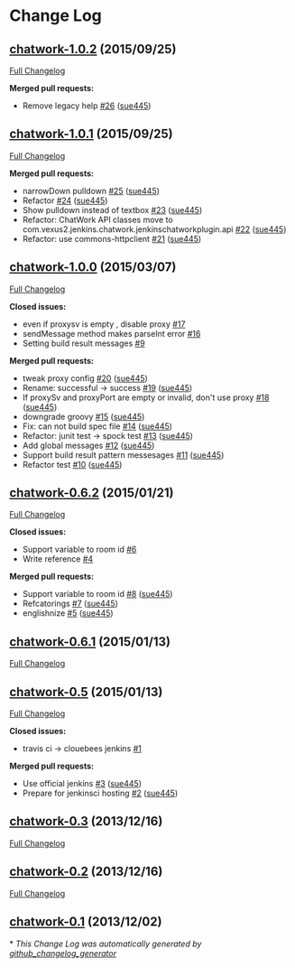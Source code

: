 # Change Log

## [chatwork-1.0.2](https://github.com/jenkinsci/chatwork-plugin/tree/chatwork-1.0.2) (2015/09/25)
[Full Changelog](https://github.com/jenkinsci/chatwork-plugin/compare/chatwork-1.0.1...chatwork-1.0.2)

**Merged pull requests:**

- Remove legacy help [\#26](https://github.com/jenkinsci/chatwork-plugin/pull/26) ([sue445](https://github.com/sue445))

## [chatwork-1.0.1](https://github.com/jenkinsci/chatwork-plugin/tree/chatwork-1.0.1) (2015/09/25)
[Full Changelog](https://github.com/jenkinsci/chatwork-plugin/compare/chatwork-1.0.0...chatwork-1.0.1)

**Merged pull requests:**

- narrowDown pulldown [\#25](https://github.com/jenkinsci/chatwork-plugin/pull/25) ([sue445](https://github.com/sue445))
- Refactor [\#24](https://github.com/jenkinsci/chatwork-plugin/pull/24) ([sue445](https://github.com/sue445))
- Show pulldown instead of textbox [\#23](https://github.com/jenkinsci/chatwork-plugin/pull/23) ([sue445](https://github.com/sue445))
- Refactor: ChatWork API classes move to com.vexus2.jenkins.chatwork.jenkinschatworkplugin.api [\#22](https://github.com/jenkinsci/chatwork-plugin/pull/22) ([sue445](https://github.com/sue445))
- Refactor: use commons-httpclient [\#21](https://github.com/jenkinsci/chatwork-plugin/pull/21) ([sue445](https://github.com/sue445))

## [chatwork-1.0.0](https://github.com/jenkinsci/chatwork-plugin/tree/chatwork-1.0.0) (2015/03/07)
[Full Changelog](https://github.com/jenkinsci/chatwork-plugin/compare/chatwork-0.6.2...chatwork-1.0.0)

**Closed issues:**

- even if proxysv is empty , disable proxy [\#17](https://github.com/jenkinsci/chatwork-plugin/issues/17)
- sendMessage method makes parseInt error [\#16](https://github.com/jenkinsci/chatwork-plugin/issues/16)
- Setting build result messages [\#9](https://github.com/jenkinsci/chatwork-plugin/issues/9)

**Merged pull requests:**

- tweak proxy config [\#20](https://github.com/jenkinsci/chatwork-plugin/pull/20) ([sue445](https://github.com/sue445))
- Rename: successful -\> success [\#19](https://github.com/jenkinsci/chatwork-plugin/pull/19) ([sue445](https://github.com/sue445))
- If proxySv and proxyPort are empty or invalid, don't use proxy [\#18](https://github.com/jenkinsci/chatwork-plugin/pull/18) ([sue445](https://github.com/sue445))
- downgrade groovy [\#15](https://github.com/jenkinsci/chatwork-plugin/pull/15) ([sue445](https://github.com/sue445))
- Fix: can not build spec file [\#14](https://github.com/jenkinsci/chatwork-plugin/pull/14) ([sue445](https://github.com/sue445))
- Refactor: junit test -\> spock test [\#13](https://github.com/jenkinsci/chatwork-plugin/pull/13) ([sue445](https://github.com/sue445))
- Add global messages [\#12](https://github.com/jenkinsci/chatwork-plugin/pull/12) ([sue445](https://github.com/sue445))
-  Support build result pattern messesages [\#11](https://github.com/jenkinsci/chatwork-plugin/pull/11) ([sue445](https://github.com/sue445))
- Refactor test [\#10](https://github.com/jenkinsci/chatwork-plugin/pull/10) ([sue445](https://github.com/sue445))

## [chatwork-0.6.2](https://github.com/jenkinsci/chatwork-plugin/tree/chatwork-0.6.2) (2015/01/21)
[Full Changelog](https://github.com/jenkinsci/chatwork-plugin/compare/chatwork-0.6.1...chatwork-0.6.2)

**Closed issues:**

- Support variable to room id [\#6](https://github.com/jenkinsci/chatwork-plugin/issues/6)
- Write reference [\#4](https://github.com/jenkinsci/chatwork-plugin/issues/4)

**Merged pull requests:**

- Support variable to room id  [\#8](https://github.com/jenkinsci/chatwork-plugin/pull/8) ([sue445](https://github.com/sue445))
- Refcatorings [\#7](https://github.com/jenkinsci/chatwork-plugin/pull/7) ([sue445](https://github.com/sue445))
- englishnize [\#5](https://github.com/jenkinsci/chatwork-plugin/pull/5) ([sue445](https://github.com/sue445))

## [chatwork-0.6.1](https://github.com/jenkinsci/chatwork-plugin/tree/chatwork-0.6.1) (2015/01/13)
[Full Changelog](https://github.com/jenkinsci/chatwork-plugin/compare/chatwork-0.5...chatwork-0.6.1)

## [chatwork-0.5](https://github.com/jenkinsci/chatwork-plugin/tree/chatwork-0.5) (2015/01/13)
[Full Changelog](https://github.com/jenkinsci/chatwork-plugin/compare/chatwork-0.3...chatwork-0.5)

**Closed issues:**

- travis ci -\> clouebees jenkins [\#1](https://github.com/jenkinsci/chatwork-plugin/issues/1)

**Merged pull requests:**

- Use official jenkins [\#3](https://github.com/jenkinsci/chatwork-plugin/pull/3) ([sue445](https://github.com/sue445))
- Prepare for jenkinsci hosting [\#2](https://github.com/jenkinsci/chatwork-plugin/pull/2) ([sue445](https://github.com/sue445))

## [chatwork-0.3](https://github.com/jenkinsci/chatwork-plugin/tree/chatwork-0.3) (2013/12/16)
[Full Changelog](https://github.com/jenkinsci/chatwork-plugin/compare/chatwork-0.2...chatwork-0.3)

## [chatwork-0.2](https://github.com/jenkinsci/chatwork-plugin/tree/chatwork-0.2) (2013/12/16)
[Full Changelog](https://github.com/jenkinsci/chatwork-plugin/compare/chatwork-0.1...chatwork-0.2)

## [chatwork-0.1](https://github.com/jenkinsci/chatwork-plugin/tree/chatwork-0.1) (2013/12/02)


\* *This Change Log was automatically generated by [github_changelog_generator](https://github.com/skywinder/Github-Changelog-Generator)*